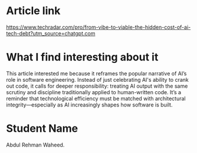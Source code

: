 # Article link
https://www.techradar.com/pro/from-vibe-to-viable-the-hidden-cost-of-ai-tech-debt?utm_source=chatgpt.com
# What I find interesting about it
This article interested me because it reframes the popular narrative of AI’s role in software engineering. Instead of just celebrating AI's ability to crank out code, it calls for deeper responsibility: treating AI output with the same scrutiny and discipline traditionally applied to human-written code. It’s a reminder that technological efficiency must be matched with architectural integrity—especially as AI increasingly shapes how software is built.
# Student Name
Abdul Rehman Waheed.

